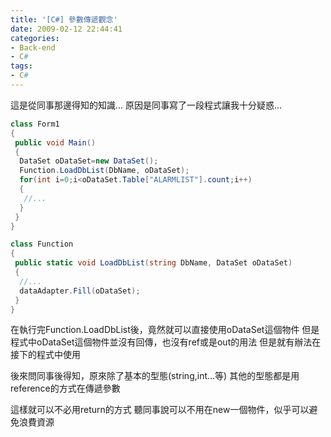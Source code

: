 ```yaml
---
title: '[C#] 參數傳遞觀念'
date: 2009-02-12 22:44:41
categories:
- Back-end
- C#
tags:
- C#
---
```

這是從同事那邊得知的知識...
原因是同事寫了一段程式讓我十分疑惑...

<!--more-->

``` csharp
class Form1
{
 public void Main()
 {
  DataSet oDataSet=new DataSet();
  Function.LoadDbList(DbName, oDataSet);
  for(int i=0;i<oDataSet.Table["ALARMLIST"].count;i++)
  {
   //...
  }
 }
}

class Function
{
 public static void LoadDbList(string DbName, DataSet oDataSet)
 {
  //...
  dataAdapter.Fill(oDataSet);
 }
}
```

在執行完Function.LoadDbList後，竟然就可以直接使用oDataSet這個物件
但是程式中oDataSet這個物件並沒有回傳，也沒有ref或是out的用法
但是就有辦法在接下的程式中使用

後來問同事後得知，原來除了基本的型態(string,int...等)
其他的型態都是用reference的方式在傳遞參數

這樣就可以不必用return的方式
聽同事說可以不用在new一個物件，似乎可以避免浪費資源